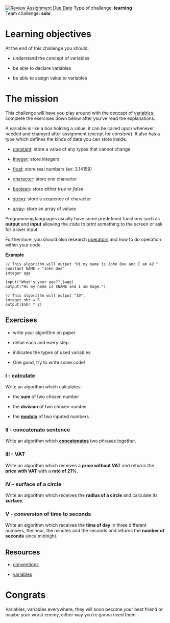 [![Review Assignment Due Date](https://classroom.github.com/assets/deadline-readme-button-24ddc0f5d75046c5622901739e7c5dd533143b0c8e959d652212380cedb1ea36.svg)](https://classroom.github.com/a/rnqcRWxq)
Type of challenge: **learning**  
Team challenge: **solo**

# Learning objectives

At the end of this challenge you should:

- understand the concept of variables

- be able to declare variables

- be able to assign value to variables

# The mission

This challenge will have you play around with the concept of
[variables](https://en.wikipedia.org/wiki/Variable_(computer_science)),
complete the exercises down below after you’ve read the explanations.

A variable is like a box holding a value, it can be called upon whenever
needed and changed after assignment (except for *constant*). It also has
a type which defines the kinds of data you can store inside.

- [constant](https://en.wikipedia.org/wiki/Constant_(computer_programming)):
  store a value of any types that cannot change

- [integer](https://en.wikipedia.org/wiki/Integer): store integers

- [float](https://en.wikipedia.org/wiki/Floating-point_arithmetic):
  store real numbers (ex: 3.14159)

- [character](https://en.wikipedia.org/wiki/Character_(computing)):
  store one character

- [boolean](https://en.wikipedia.org/wiki/Boolean_data_type): store
  either *true* or *false*

- [string](https://en.wikipedia.org/wiki/String_(computer_science)):
  store a sequence of character

- [array](https://en.wikipedia.org/wiki/Array_data_type): store an array
  of values

Programming languages usually have some predefined functions such as
**output** and **input** allowing the code to print something to the
screen or ask for a user input.

Furthermore, you should also research
[operators](https://computersciencewiki.org/index.php/Operators) and how
to do operation within your code.

<div class="formalpara-title">

**Example**

</div>

    // This algorithm will output "Hi my name is John Doe and I am 42."
    constant NAME = "John Doe"
    integer age

    input("What's your age?",$age)
    output("Hi my name is $NAME and I am $age.")

    // This algorithm will output "10".
    integer nbr = 5
    output($nbr * 2)

## Exercises

- write your algorithm on paper

- detail each and every step

- indicates the types of used variables

- One good, try to write some code!

### I - calculate

Write an algorithm which calculates:

- the **sum** of two chosen number

- the **division** of two chosen number

- the [**modulo**](https://en.wikipedia.org/wiki/Modulo_operation) of
  two inputed numbers

### II - concatenate sentence

Write an algorithm which
[**concatenates**](https://en.wikipedia.org/wiki/Concatenation) two
phrases together.

### III - VAT

Write an algorithm which receives a **price without VAT** and returns
the **price with VAT** with a **rate of 21%**.

### IV - surface of a circle

Write an algorithm which receives the **radius of a circle** and
calculate its **surface**.

### V - conversion of time to seconds

Write an algorithm which receives the **time of day** in three different
numbers, the hour, the minutes and the seconds and returns the **number
of seconds** since midnight.

## Resources

- [conventions](./conventions.adoc)

- [variables](https://computersciencewiki.org/index.php/Variables)

# Congrats

Variables, variables everywhere, they will soon become your best friend
or maybe your worst enemy, either way you’re gonna need them.


